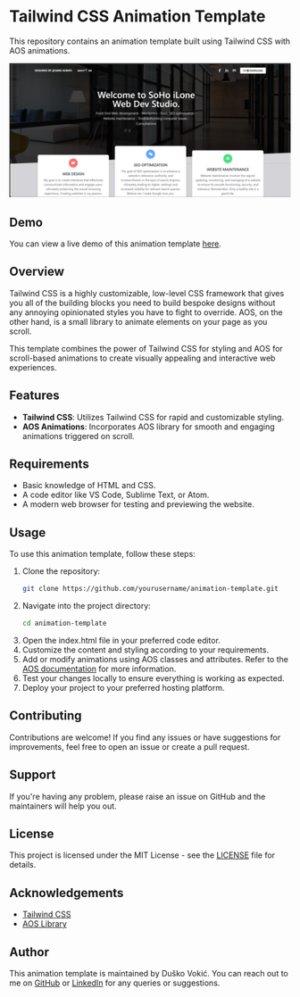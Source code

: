 # Tailwind CSS Animation Template

This repository contains an animation template built using Tailwind CSS with AOS animations.

![Tailwind CSS Animation Template Preview](screenshot.png)

## Demo

You can view a live demo of this animation template [here](https://d-vokic.github.io/Tailwind-CSS-Animation-Template/).

## Overview

Tailwind CSS is a highly customizable, low-level CSS framework that gives you all of the building blocks you need to build bespoke designs without any annoying opinionated styles you have to fight to override. AOS, on the other hand, is a small library to animate elements on your page as you scroll.

This template combines the power of Tailwind CSS for styling and AOS for scroll-based animations to create visually appealing and interactive web experiences.

## Features

- **Tailwind CSS**: Utilizes Tailwind CSS for rapid and customizable styling.
- **AOS Animations**: Incorporates AOS library for smooth and engaging animations triggered on scroll.

## Requirements

- Basic knowledge of HTML and CSS.
- A code editor like VS Code, Sublime Text, or Atom.
- A modern web browser for testing and previewing the website.

## Usage

To use this animation template, follow these steps:

1. Clone the repository:
    ```bash
    git clone https://github.com/yourusername/animation-template.git
    ```
2. Navigate into the project directory:
    ```bash
    cd animation-template
    ```
3. Open the index.html file in your preferred code editor.
4. Customize the content and styling according to your requirements.
5. Add or modify animations using AOS classes and attributes. Refer to the [AOS documentation](https://michalsnik.github.io/aos/) for more information.
6. Test your changes locally to ensure everything is working as expected.
7. Deploy your project to your preferred hosting platform.

## Contributing

Contributions are welcome! If you find any issues or have suggestions for improvements, feel free to open an issue or create a pull request.

## Support

If you're having any problem, please raise an issue on GitHub and the maintainers will help you out.

## License

This project is licensed under the MIT License - see the [LICENSE](./LICENSE.md) file for details.

## Acknowledgements

- [Tailwind CSS](https://tailwindcss.com/)
- [AOS Library](https://michalsnik.github.io/aos/)

## Author

This animation template is maintained by Duško Vokić. You can reach out to me on [GitHub](https://github.com/D-vokic?tab=repositories) or [LinkedIn](https://www.linkedin.com/in/du%C5%A1ko-voki%C4%87-0337a2106) for any queries or suggestions.